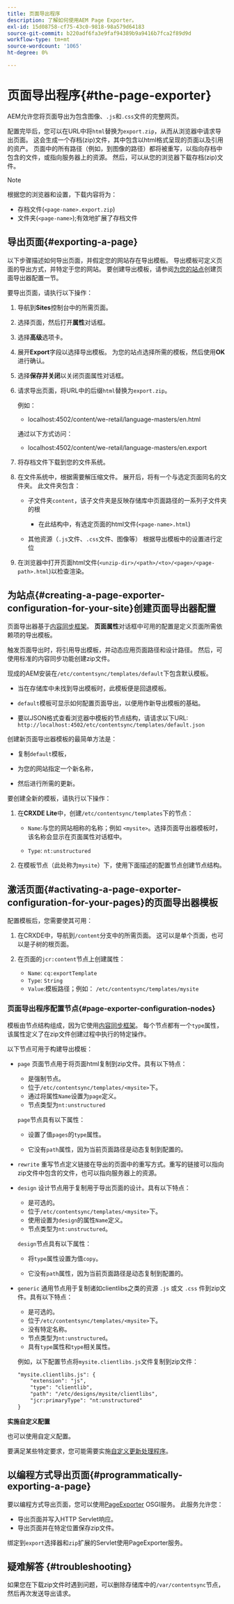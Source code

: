```yaml
---
title: 页面导出程序
description: 了解如何使用AEM Page Exporter。
exl-id: 15d08758-cf75-43c0-9818-98a579d64183
source-git-commit: b220adf6fa3e9faf94389b9a9416b7fca2f89d9d
workflow-type: tm+mt
source-wordcount: '1065'
ht-degree: 0%

---
```


# 页面导出程序{#the-page-exporter}

AEM允许您将页面导出为包含图像、`.js`和`.css`文件的完整网页。

配置完毕后，您可以在URL中将`html`替换为`export.zip`，从而从浏览器中请求导出页面。 这会生成一个存档(zip)文件，其中包含以html格式呈现的页面以及引用的资产。 页面中的所有路径（例如，到图像的路径）都将被重写，以指向存档中包含的文件，或指向服务器上的资源。 然后，可以从您的浏览器下载存档(zip)文件。

>[!NOTE]
>
>根据您的浏览器和设置，下载内容将为：
>* 存档文件(`<page-name>.export.zip`)
>* 文件夹(`<page-name>`);有效地扩展了存档文件


## 导出页面{#exporting-a-page}

以下步骤描述如何导出页面，并假定您的网站存在导出模板。 导出模板可定义页面的导出方式，并特定于您的网站。 要创建导出模板，请参阅[为您的站点](#creating-a-page-exporter-configuration-for-your-site)创建页面导出器配置一节。

要导出页面，请执行以下操作：

1. 导航到&#x200B;**Sites**&#x200B;控制台中的所需页面。

1. 选择页面，然后打开&#x200B;**属性**&#x200B;对话框。

1. 选择&#x200B;**高级**&#x200B;选项卡。

1. 展开&#x200B;**Export**字段以选择导出模板。
为您的站点选择所需的模板，然后使用**OK**&#x200B;进行确认。

1. 选择&#x200B;**保存并关闭**&#x200B;以关闭页面属性对话框。

1. 请求导出页面，将URL中的后缀`html`替换为`export.zip`。

   例如：
   * localhost:4502/content/we-retail/language-masters/en.html

   通过以下方式访问：
   * localhost:4502/content/we-retail/language-masters/en.export


1. 将存档文件下载到您的文件系统。

1. 在文件系统中，根据需要解压缩文件。 展开后，将有一个与选定页面同名的文件夹。 此文件夹包含：

   * 子文件夹`content`，该子文件夹是反映存储库中页面路径的一系列子文件夹的根

      * 在此结构中，有选定页面的html文件(`<page-name>.html`)
   * 其他资源（`.js`文件、`.css`文件、图像等） 根据导出模板中的设置进行定位


1. 在浏览器中打开页面html文件(`<unzip-dir>/<path>/<to>/<page>/<page-path>.html`)以检查渲染。

## 为站点{#creating-a-page-exporter-configuration-for-your-site}创建页面导出器配置

页面导出器基于[内容同步框架](https://helpx.adobe.com/experience-manager/6-5/sites/developing/using/reference-materials/javadoc/com/day/cq/contentsync/package-summary.html)。 **页面属性**&#x200B;对话框中可用的配置是定义页面所需依赖项的导出模板。

触发页面导出时，将引用导出模板，并动态应用页面路径和设计路径。 然后，可使用标准的内容同步功能创建zip文件。

现成的AEM安装在`/etc/contentsync/templates/default`下包含默认模板。

* 当在存储库中未找到导出模板时，此模板便是回退模板。

* `default`模板可显示如何配置页面导出，以便用作新导出模板的基础。

* 要以JSON格式查看浏览器中模板的节点结构，请请求以下URL:
   `http://localhost:4502/etc/contentsync/templates/default.json`

创建新页面导出器模板的最简单方法是：

* 复制`default`模板，

* 为您的网站指定一个新名称，

* 然后进行所需的更新。

要创建全新的模板，请执行以下操作：

1. 在&#x200B;**CRXDE Lite**&#x200B;中，创建`/etc/contentsync/templates`下的节点：

   * `Name`:与您的网站相称的名称；例如 `<mysite>`。选择页面导出器模板时，该名称会显示在页面属性对话框中。

   * `Type`: `nt:unstructured`

2. 在模板节点（此处称为`mysite`）下，使用下面描述的配置节点创建节点结构。

## 激活页面{#activating-a-page-exporter-configuration-for-your-pages}的页面导出器模板

配置模板后，您需要使其可用：

1. 在CRXDE中，导航到`/content`分支中的所需页面。 这可以是单个页面，也可以是子树的根页面。

1. 在页面的`jcr:content`节点上创建属性：
   * `Name`:  `cq:exportTemplate`
   * `Type`:  `String`
   * `Value`:模板路径；例如：  `/etc/contentsync/templates/mysite`

### 页面导出程序配置节点{#page-exporter-configuration-nodes}

模板由节点结构组成，因为它使用[内容同步框架](https://helpx.adobe.com/experience-manager/6-5/sites/developing/using/reference-materials/javadoc/com/day/cq/contentsync/package-summary.html)。  每个节点都有一个`type`属性，该属性定义了在zip文件创建过程中执行的特定操作。

<!-- For more details about the type property, refer to the Overview of configuration types section in the Content Sync framework page.
-->

以下节点可用于构建导出模板：

* `page`
页面节点用于将页面html复制到zip文件。具有以下特点：

   * 是强制节点。
   * 位于`/etc/contentsync/templates/<mysite>`下。
   * 通过将属性`Name`设置为`page`定义。
   * 节点类型为`nt:unstructured`

   `page`节点具有以下属性：

   * 设置了值`pages`的`type`属性。

   * 它没有`path`属性，因为当前页面路径是动态复制到配置的。

   <!--
  * The other properties are described in the Overview of configuration types section of the Content Sync framework.
  -->

* `rewrite`
重写节点定义链接在导出的页面中的重写方式。重写的链接可以指向zip文件中包含的文件，也可以指向服务器上的资源。
   <!-- Please refer to the Content Sync page for a complete description of the `rewrite` node. -->

* `design`
设计节点用于复制用于导出页面的设计。具有以下特点：

   * 是可选的。
   * 位于`/etc/contentsync/templates/<mysite>`下。
   * 使用设置为`design`的属性`Name`定义。
   * 节点类型为`nt:unstructured`。

   `design`节点具有以下属性：

   * 将`type`属性设置为值`copy`。

   * 它没有`path`属性，因为当前页面路径是动态复制到配置的。


* `generic`
通用节点用于复制诸如clientlibs之类的资源 
`.js` 或文 `.css` 件到zip文件。具有以下特点：

   * 是可选的。
   * 位于`/etc/contentsync/templates/<mysite>`下。
   * 没有特定名称。
   * 节点类型为`nt:unstructured`。
   * 具有`type`属性和`type`相关属性。<!--Has a `type` property and any `type` related properties as defined in the Overview of configuration types section of the Content Sync framework.-->

   例如，以下配置节点将`mysite.clientlibs.js`文件复制到zip文件：

   ```xml
   "mysite.clientlibs.js": {
       "extension": "js",
       "type": "clientlib",
       "path": "/etc/designs/mysite/clientlibs",
       "jcr:primaryType": "nt:unstructured"
   }
   ```

**实施自定义配置**

也可以使用自定义配置。

<!--
As you may have noticed in the node structure, the **Geometrixx** page export template has a `logo` node with a `type` property set to `image`. This is a special configuration type that has been created to copy the image logo to the zip file. 
-->

要满足某些特定要求，您可能需要实施[自定义更新处理程序](https://helpx.adobe.com/experience-manager/6-5/sites/developing/using/reference-materials/javadoc/com/day/cq/contentsync/handler/package-summary.html)。

<!-- To meet some specific requirements, you may need to implement a custom `type` property: to do so, refer to the Implementing a custom update handler section in the Content Sync page.
-->

## 以编程方式导出页面{#programmatically-exporting-a-page}

要以编程方式导出页面，您可以使用[PageExporter](https://helpx.adobe.com/experience-manager/6-5/sites/developing/using/reference-materials/javadoc/index.html?com/day/cq/wcm/contentsync/PageExporter.html) OSGI服务。 此服务允许您：

* 导出页面并写入HTTP Servlet响应。
* 导出页面并在特定位置保存zip文件。

绑定到`export`选择器和`zip`扩展的Servlet使用PageExporter服务。

## 疑难解答 {#troubleshooting}

如果您在下载zip文件时遇到问题，可以删除存储库中的`/var/contentsync`节点，然后再次发送导出请求。
